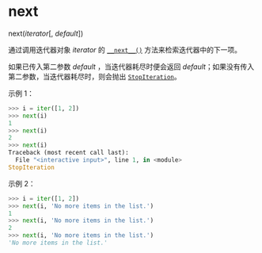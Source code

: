 # next

next(*iterator*[, *default*])

通过调用迭代器对象 *iterator* 的 [`__next__()`](https://docs.python.org/3.7/library/stdtypes.html#iterator.__next__) 方法来检索迭代器中的下一项。

如果已传入第二参数 *default* ，当迭代器耗尽时便会返回 *default*；如果没有传入第二参数，当迭代器耗尽时，则会抛出 [`StopIteration`](https://docs.python.org/3.7/library/exceptions.html#StopIteration)。

示例 1：

```python
>>> i = iter([1, 2])
>>> next(i)
1
>>> next(i)
2
>>> next(i)
Traceback (most recent call last):
  File "<interactive input>", line 1, in <module>
StopIteration
```

示例 2：

```python
>>> i = iter([1, 2])
>>> next(i, 'No more items in the list.')
1
>>> next(i, 'No more items in the list.')
2
>>> next(i, 'No more items in the list.')
'No more items in the list.'
```


